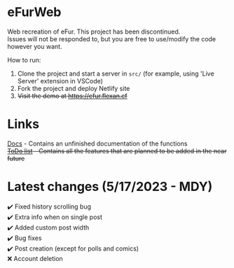 # eFurWeb
Web recreation of eFur. This project has been discontinued.  
Issues will not be responded to, but you are free to use/modify the code however you want.

How to run:
1. Clone the project and start a server in `src/` (for example, using 'Live Server' extension in VSCode)
2. Fork the project and deploy Netlify site
3. ~~Visit the demo at https://efur.flexan.cf~~

# Links
[Docs](docs.md) - Contains an unfinished documentation of the functions  
~~[ToDo list](todo.md) - Contains all the features that are planned to be added in the near future~~

# Latest changes (5/17/2023 - MDY)
:heavy_check_mark: Fixed history scrolling bug  
:heavy_check_mark: Extra info when on single post  
:heavy_check_mark: Added custom post width  
:heavy_check_mark: Bug fixes  
:heavy_check_mark: Post creation (except for polls and comics)  
:x: Account deletion  
